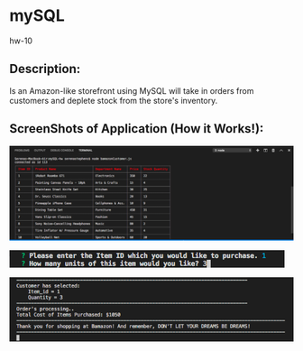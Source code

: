 # mySQL
hw-10

## Description:
Is an Amazon-like storefront using MySQL will take in orders from customers and deplete stock from the store's inventory.

## ScreenShots of Application (How it Works!):

![Image description](https://github.com/sstephens4/mySQL/blob/master/images/Screen%20Shot%201.png?raw=true)


![ScreenShot 2](https://github.com/sstephens4/mySQL/blob/master/images/Screen%20Shot%202.png?raw=true)


![ScreenShot 3](https://github.com/sstephens4/mySQL/blob/master/images/Screen%20Shot%203.png?raw=true)




